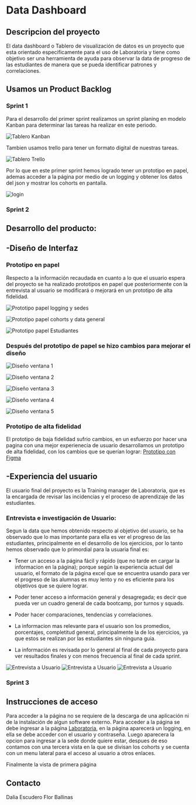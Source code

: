 # Data Dashboard

## Descripcion del proyecto

El data dashboard o Tablero de visualización de datos es un proyecto que esta orientado 
especificamente para el uso de Laboratoria y tiene como objetivo ser una herramienta de 
ayuda para observar la data de progreso de las estudiantes de manera que se pueda 
identificar patrones y correlaciones.

## Usamos un Product Backlog

### Sprint 1

Para el desarrollo del primer sprint realizamos un sprint planing en modelo Kanban para determinar las tareas ha realizar en este periodo.

![Tablero Kanban](https://preview.ibb.co/i1bqeo/kanban.jpg)

Tambien usamos trello para tener un formato digital de nuestras tareas.

![Tablero Trello](https://preview.ibb.co/fYLk2J/ejfhx.png)

Por lo que en este primer sprint hemos logrado tener un prototipo en papel, ademas acceder a la página por medio de un logging y obtener los datos del json y mostrar los cohorts en pantalla.

![login](https://preview.ibb.co/kx9HGd/Captura.png)

### Sprint 2

## Desarrollo del producto:

## -Diseño de Interfaz

### Prototipo en papel

Respecto a la información recaudada en cuanto a lo que el usuario espera del proyecto se 
ha realizado prototipos en papel que posteriormente con la entrevista al usuario se 
modificará o mejorará en un prototipo de alta fidelidad.

![Prototipo papel logging y sedes](https://preview.ibb.co/jHNrkT/maq1.jpg)

![Prototipo papel cohorts y data general](https://preview.ibb.co/jhFNs8/maq2.jpg)

![Prototipo papel Estudiantes](https://preview.ibb.co/msWgKo/maq3.jpg)

### Después del prototipo de papel se hizo cambios para mejorar el diseño

![Diseño ventana 1](https://preview.ibb.co/fQiYX8/parte_1.jpg)

![Diseño ventana 2](https://preview.ibb.co/fEh2s8/parte_2.jpg)

![Diseño ventana 3](https://preview.ibb.co/fKiQC8/parte_3.jpg)

![Diseño ventana 4](https://preview.ibb.co/fAmOzo/parte_4.jpg)

![Diseño ventana 5](https://preview.ibb.co/gmfcQT/parte_5.jpg)

### Prototipo de alta fidelidad

El prototipo de baja fidelidad sufrio cambios, en un esfuerzo por hacer una pagina con una mejor experienecia de usuario desarrollamos un prototipo de alta fidelidad, con los cambios que se querían lograr:
[Prototipo con Figma](https://www.figma.com/proto/NAmxkjy8ZBlJx8TB5BwkT5Im/laboratoria?node-id=75%3A0&scaling=scale-down)

## -Experiencia del usuario

El usuario final del proyecto es la Training manager de Laboratoria, que es la encargada 
de revisar las incidencias y el proceso de aprendizaje de las estudiantes.

### Entrevista e investigación de Usuario:

Segun la data que hemos obtenido respecto al objetivo del usuario, se ha observado que lo 
mas importante para ella es ver el progreso de las estudiantes, principalmente en el 
desarrollo de los ejercicios, por lo tanto hemos observado que lo primordial para la usuaria final es:

- Tener un acceso a la página fácil y rápido (que no tarde en cargar la informacion en la página); porque según la experiencia actual del usuario, el formato de la página excel que se encuentra usando para ver el progreso de las alumnas es muy lento y no es eficiente para los objetivos que se quiere lograr.

- Poder tener acceso a información general y desagregada; es decir que pueda ver un cuadro general de cada bootcamp, por turnos y squads.

- Poder hacer comparaciones, tendencias y correlaciones.

- La informacion mas relevante para el usuario son los promedios, porcentajes, completitud general, principalmente la de los ejercicios, ya que estos se realizan por las estudiantes sin ninguna guia.

- La información es revisada por lo general al final de cada proyecto para ver resultados finales y con menos frecuencia al final de cada sprint.

![Entrevista a Usuario](https://image.ibb.co/drmZey/Capturaentrevista1.png)
![Entrevista a Usuario](https://image.ibb.co/dgDxzy/entrevista2.png)
![Entrevista a Usuario](https://image.ibb.co/iqLhXJ/entrevista3.png) 
### Sprint 3

## Instrucciones de acceso

Para acceder a la página no se requiere de la descarga de una aplicación ni de la instalación 
de algun software externo.
Para acceder a la página se debe ingresar a la página [Laboratoria](https://florball.github.io/lim-2018-05-bc-core-am-datadashboard/src), en la página aparecerá 
un logging, en ella se debe acceder con el usuario y contraseña.
Luego aparecera la opcion para ingresar a la sede donde quiere estar, despues de eso contamos con una tercera vista en la que se divisan los cohorts y se cuenta con un menu lateral para el acceso al usuario a otros enlaces.

Finalmente la vista de primera página

## Contacto

Dalia Escudero
Flor Ballinas
